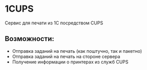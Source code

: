 # 1CUPS
Сервис для печати из 1С посредством CUPS

## Возможности:
- Отправка заданий на печать (как поштучно, так и пакетно)
- Отправка заданий на печать на стороне сервера
- Получение информации о принтерах из служб CUPS
